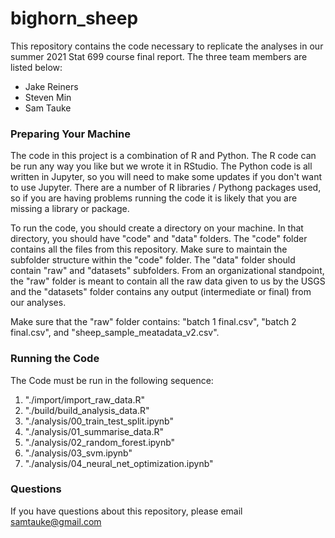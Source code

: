 # bighorn_sheep


This repository contains the code necessary to replicate the analyses in our summer 2021 Stat 699 course final report.  The three team members are listed below:
  - Jake Reiners
  - Steven Min
  - Sam Tauke


### Preparing Your Machine

The code in this project is a combination of R and Python.  The R code can be run any way you like but we wrote it in RStudio.  The Python code is all written in Jupyter, so you will need to make some updates if you don't want to use Jupyter.  There are a number of R libraries / Pythong packages used, so if you are having problems running the code it is likely that you are missing a library or package.

To run the code, you should create a directory on your machine.  In that directory, you should have "code" and "data" folders.  The "code" folder contains all the files from this repository.  Make sure to maintain the subfolder structure within the "code" folder.  The "data" folder should contain "raw" and "datasets" subfolders.  From an organizational standpoint, the "raw" folder is meant to contain all the raw data given to us by the USGS and the "datasets" folder contains any output (intermediate or final) from our analyses.

Make sure that the "raw" folder contains: "batch 1 final.csv", "batch 2 final.csv", and "sheep_sample_meatadata_v2.csv". 

### Running the Code

The Code must be run in the following sequence:
  1. "./import/import_raw_data.R"
  2. "./build/build_analysis_data.R"
  3. "./analysis/00_train_test_split.ipynb"
  4. "./analysis/01_summarise_data.R"
  5. "./analysis/02_random_forest.ipynb"
  6. "./analysis/03_svm.ipynb"
  7. "./analysis/04_neural_net_optimization.ipynb"




### Questions
If you have questions about this repository, please email samtauke@gmail.com
